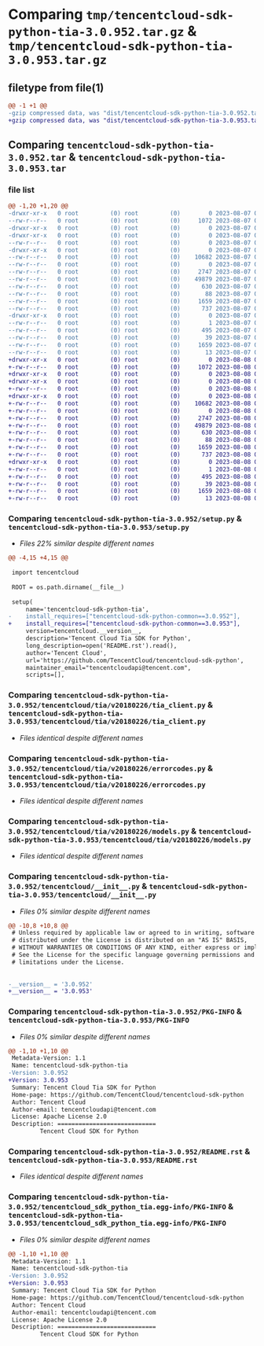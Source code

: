 # Comparing `tmp/tencentcloud-sdk-python-tia-3.0.952.tar.gz` & `tmp/tencentcloud-sdk-python-tia-3.0.953.tar.gz`

## filetype from file(1)

```diff
@@ -1 +1 @@
-gzip compressed data, was "dist/tencentcloud-sdk-python-tia-3.0.952.tar", last modified: Mon Aug  7 09:04:08 2023, max compression
+gzip compressed data, was "dist/tencentcloud-sdk-python-tia-3.0.953.tar", last modified: Tue Aug  8 00:34:01 2023, max compression
```

## Comparing `tencentcloud-sdk-python-tia-3.0.952.tar` & `tencentcloud-sdk-python-tia-3.0.953.tar`

### file list

```diff
@@ -1,20 +1,20 @@
-drwxr-xr-x   0 root         (0) root         (0)        0 2023-08-07 09:04:08.000000 tencentcloud-sdk-python-tia-3.0.952/
--rw-r--r--   0 root         (0) root         (0)     1072 2023-08-07 09:04:08.000000 tencentcloud-sdk-python-tia-3.0.952/setup.py
-drwxr-xr-x   0 root         (0) root         (0)        0 2023-08-07 09:04:08.000000 tencentcloud-sdk-python-tia-3.0.952/tencentcloud/
-drwxr-xr-x   0 root         (0) root         (0)        0 2023-08-07 09:04:08.000000 tencentcloud-sdk-python-tia-3.0.952/tencentcloud/tia/
--rw-r--r--   0 root         (0) root         (0)        0 2023-08-07 09:04:08.000000 tencentcloud-sdk-python-tia-3.0.952/tencentcloud/tia/__init__.py
-drwxr-xr-x   0 root         (0) root         (0)        0 2023-08-07 09:04:08.000000 tencentcloud-sdk-python-tia-3.0.952/tencentcloud/tia/v20180226/
--rw-r--r--   0 root         (0) root         (0)    10682 2023-08-07 09:04:08.000000 tencentcloud-sdk-python-tia-3.0.952/tencentcloud/tia/v20180226/tia_client.py
--rw-r--r--   0 root         (0) root         (0)        0 2023-08-07 09:04:08.000000 tencentcloud-sdk-python-tia-3.0.952/tencentcloud/tia/v20180226/__init__.py
--rw-r--r--   0 root         (0) root         (0)     2747 2023-08-07 09:04:08.000000 tencentcloud-sdk-python-tia-3.0.952/tencentcloud/tia/v20180226/errorcodes.py
--rw-r--r--   0 root         (0) root         (0)    49879 2023-08-07 09:04:08.000000 tencentcloud-sdk-python-tia-3.0.952/tencentcloud/tia/v20180226/models.py
--rw-r--r--   0 root         (0) root         (0)      630 2023-08-07 09:04:08.000000 tencentcloud-sdk-python-tia-3.0.952/tencentcloud/__init__.py
--rw-r--r--   0 root         (0) root         (0)       88 2023-08-07 09:04:08.000000 tencentcloud-sdk-python-tia-3.0.952/setup.cfg
--rw-r--r--   0 root         (0) root         (0)     1659 2023-08-07 09:04:08.000000 tencentcloud-sdk-python-tia-3.0.952/PKG-INFO
--rw-r--r--   0 root         (0) root         (0)      737 2023-08-07 09:04:08.000000 tencentcloud-sdk-python-tia-3.0.952/README.rst
-drwxr-xr-x   0 root         (0) root         (0)        0 2023-08-07 09:04:08.000000 tencentcloud-sdk-python-tia-3.0.952/tencentcloud_sdk_python_tia.egg-info/
--rw-r--r--   0 root         (0) root         (0)        1 2023-08-07 09:04:08.000000 tencentcloud-sdk-python-tia-3.0.952/tencentcloud_sdk_python_tia.egg-info/dependency_links.txt
--rw-r--r--   0 root         (0) root         (0)      495 2023-08-07 09:04:08.000000 tencentcloud-sdk-python-tia-3.0.952/tencentcloud_sdk_python_tia.egg-info/SOURCES.txt
--rw-r--r--   0 root         (0) root         (0)       39 2023-08-07 09:04:08.000000 tencentcloud-sdk-python-tia-3.0.952/tencentcloud_sdk_python_tia.egg-info/requires.txt
--rw-r--r--   0 root         (0) root         (0)     1659 2023-08-07 09:04:08.000000 tencentcloud-sdk-python-tia-3.0.952/tencentcloud_sdk_python_tia.egg-info/PKG-INFO
--rw-r--r--   0 root         (0) root         (0)       13 2023-08-07 09:04:08.000000 tencentcloud-sdk-python-tia-3.0.952/tencentcloud_sdk_python_tia.egg-info/top_level.txt
+drwxr-xr-x   0 root         (0) root         (0)        0 2023-08-08 00:34:01.000000 tencentcloud-sdk-python-tia-3.0.953/
+-rw-r--r--   0 root         (0) root         (0)     1072 2023-08-08 00:34:01.000000 tencentcloud-sdk-python-tia-3.0.953/setup.py
+drwxr-xr-x   0 root         (0) root         (0)        0 2023-08-08 00:34:01.000000 tencentcloud-sdk-python-tia-3.0.953/tencentcloud/
+drwxr-xr-x   0 root         (0) root         (0)        0 2023-08-08 00:34:01.000000 tencentcloud-sdk-python-tia-3.0.953/tencentcloud/tia/
+-rw-r--r--   0 root         (0) root         (0)        0 2023-08-08 00:34:01.000000 tencentcloud-sdk-python-tia-3.0.953/tencentcloud/tia/__init__.py
+drwxr-xr-x   0 root         (0) root         (0)        0 2023-08-08 00:34:01.000000 tencentcloud-sdk-python-tia-3.0.953/tencentcloud/tia/v20180226/
+-rw-r--r--   0 root         (0) root         (0)    10682 2023-08-08 00:34:01.000000 tencentcloud-sdk-python-tia-3.0.953/tencentcloud/tia/v20180226/tia_client.py
+-rw-r--r--   0 root         (0) root         (0)        0 2023-08-08 00:34:01.000000 tencentcloud-sdk-python-tia-3.0.953/tencentcloud/tia/v20180226/__init__.py
+-rw-r--r--   0 root         (0) root         (0)     2747 2023-08-08 00:34:01.000000 tencentcloud-sdk-python-tia-3.0.953/tencentcloud/tia/v20180226/errorcodes.py
+-rw-r--r--   0 root         (0) root         (0)    49879 2023-08-08 00:34:01.000000 tencentcloud-sdk-python-tia-3.0.953/tencentcloud/tia/v20180226/models.py
+-rw-r--r--   0 root         (0) root         (0)      630 2023-08-08 00:34:01.000000 tencentcloud-sdk-python-tia-3.0.953/tencentcloud/__init__.py
+-rw-r--r--   0 root         (0) root         (0)       88 2023-08-08 00:34:01.000000 tencentcloud-sdk-python-tia-3.0.953/setup.cfg
+-rw-r--r--   0 root         (0) root         (0)     1659 2023-08-08 00:34:01.000000 tencentcloud-sdk-python-tia-3.0.953/PKG-INFO
+-rw-r--r--   0 root         (0) root         (0)      737 2023-08-08 00:34:01.000000 tencentcloud-sdk-python-tia-3.0.953/README.rst
+drwxr-xr-x   0 root         (0) root         (0)        0 2023-08-08 00:34:01.000000 tencentcloud-sdk-python-tia-3.0.953/tencentcloud_sdk_python_tia.egg-info/
+-rw-r--r--   0 root         (0) root         (0)        1 2023-08-08 00:34:01.000000 tencentcloud-sdk-python-tia-3.0.953/tencentcloud_sdk_python_tia.egg-info/dependency_links.txt
+-rw-r--r--   0 root         (0) root         (0)      495 2023-08-08 00:34:01.000000 tencentcloud-sdk-python-tia-3.0.953/tencentcloud_sdk_python_tia.egg-info/SOURCES.txt
+-rw-r--r--   0 root         (0) root         (0)       39 2023-08-08 00:34:01.000000 tencentcloud-sdk-python-tia-3.0.953/tencentcloud_sdk_python_tia.egg-info/requires.txt
+-rw-r--r--   0 root         (0) root         (0)     1659 2023-08-08 00:34:01.000000 tencentcloud-sdk-python-tia-3.0.953/tencentcloud_sdk_python_tia.egg-info/PKG-INFO
+-rw-r--r--   0 root         (0) root         (0)       13 2023-08-08 00:34:01.000000 tencentcloud-sdk-python-tia-3.0.953/tencentcloud_sdk_python_tia.egg-info/top_level.txt
```

### Comparing `tencentcloud-sdk-python-tia-3.0.952/setup.py` & `tencentcloud-sdk-python-tia-3.0.953/setup.py`

 * *Files 22% similar despite different names*

```diff
@@ -4,15 +4,15 @@
 
 import tencentcloud
 
 ROOT = os.path.dirname(__file__)
 
 setup(
     name='tencentcloud-sdk-python-tia',
-    install_requires=["tencentcloud-sdk-python-common==3.0.952"],
+    install_requires=["tencentcloud-sdk-python-common==3.0.953"],
     version=tencentcloud.__version__,
     description='Tencent Cloud Tia SDK for Python',
     long_description=open('README.rst').read(),
     author='Tencent Cloud',
     url='https://github.com/TencentCloud/tencentcloud-sdk-python',
     maintainer_email="tencentcloudapi@tencent.com",
     scripts=[],
```

### Comparing `tencentcloud-sdk-python-tia-3.0.952/tencentcloud/tia/v20180226/tia_client.py` & `tencentcloud-sdk-python-tia-3.0.953/tencentcloud/tia/v20180226/tia_client.py`

 * *Files identical despite different names*

### Comparing `tencentcloud-sdk-python-tia-3.0.952/tencentcloud/tia/v20180226/errorcodes.py` & `tencentcloud-sdk-python-tia-3.0.953/tencentcloud/tia/v20180226/errorcodes.py`

 * *Files identical despite different names*

### Comparing `tencentcloud-sdk-python-tia-3.0.952/tencentcloud/tia/v20180226/models.py` & `tencentcloud-sdk-python-tia-3.0.953/tencentcloud/tia/v20180226/models.py`

 * *Files identical despite different names*

### Comparing `tencentcloud-sdk-python-tia-3.0.952/tencentcloud/__init__.py` & `tencentcloud-sdk-python-tia-3.0.953/tencentcloud/__init__.py`

 * *Files 0% similar despite different names*

```diff
@@ -10,8 +10,8 @@
 # Unless required by applicable law or agreed to in writing, software
 # distributed under the License is distributed on an "AS IS" BASIS,
 # WITHOUT WARRANTIES OR CONDITIONS OF ANY KIND, either express or implied.
 # See the License for the specific language governing permissions and
 # limitations under the License.
 
 
-__version__ = '3.0.952'
+__version__ = '3.0.953'
```

### Comparing `tencentcloud-sdk-python-tia-3.0.952/PKG-INFO` & `tencentcloud-sdk-python-tia-3.0.953/PKG-INFO`

 * *Files 0% similar despite different names*

```diff
@@ -1,10 +1,10 @@
 Metadata-Version: 1.1
 Name: tencentcloud-sdk-python-tia
-Version: 3.0.952
+Version: 3.0.953
 Summary: Tencent Cloud Tia SDK for Python
 Home-page: https://github.com/TencentCloud/tencentcloud-sdk-python
 Author: Tencent Cloud
 Author-email: tencentcloudapi@tencent.com
 License: Apache License 2.0
 Description: ============================
         Tencent Cloud SDK for Python
```

### Comparing `tencentcloud-sdk-python-tia-3.0.952/README.rst` & `tencentcloud-sdk-python-tia-3.0.953/README.rst`

 * *Files identical despite different names*

### Comparing `tencentcloud-sdk-python-tia-3.0.952/tencentcloud_sdk_python_tia.egg-info/PKG-INFO` & `tencentcloud-sdk-python-tia-3.0.953/tencentcloud_sdk_python_tia.egg-info/PKG-INFO`

 * *Files 0% similar despite different names*

```diff
@@ -1,10 +1,10 @@
 Metadata-Version: 1.1
 Name: tencentcloud-sdk-python-tia
-Version: 3.0.952
+Version: 3.0.953
 Summary: Tencent Cloud Tia SDK for Python
 Home-page: https://github.com/TencentCloud/tencentcloud-sdk-python
 Author: Tencent Cloud
 Author-email: tencentcloudapi@tencent.com
 License: Apache License 2.0
 Description: ============================
         Tencent Cloud SDK for Python
```

